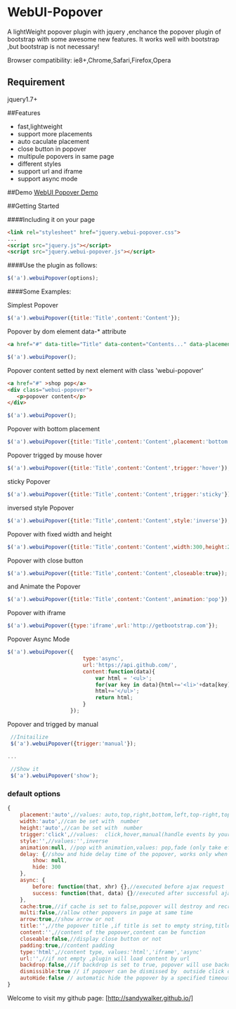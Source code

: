 WebUI-Popover
=============

A lightWeight popover plugin with jquery ,enchance the  popover plugin of bootstrap with some awesome new features. It works well with bootstrap ,but bootstrap is not necessary!


Browser compatibility: ie8+,Chrome,Safari,Firefox,Opera

## Requirement

jquery1.7+

##Features
* fast,lightweight
* support more placements
* auto caculate placement
* close button in popover
* multipule popovers in same page
* different styles
* support url and iframe
* support async mode

##Demo
[WebUI Popover Demo](http://sandywalker.github.io/webui-popover/demo/)

##Getting Started

####Including it on your page
```html
<link rel="stylesheet" href="jquery.webui-popover.css">
...
<script src="jquery.js"></script>
<script src="jquery.webui-popover.js"></script>
```

####Use the plugin as follows:

```javascript
$('a').webuiPopover(options);
```

####Some Examples:

 Simplest Popover
```javascript
$('a').webuiPopover({title:'Title',content:'Content'});
```

 Popover by dom element data-* attribute
```html
<a href="#" data-title="Title" data-content="Contents..." data-placement="right">show pop</a>
```
```javascript
$('a').webuiPopover();
```

 Popover  content setted by next element with class 'webui-popover'
 ```html
<a href="#" >shop pop</a>
<div class="webui-popover">
	<p>popover content</p>
</div>
 ```
 ```javascript
$('a').webuiPopover();
 ```


 Popover with bottom placement
```javascript
$('a').webuiPopover({title:'Title',content:'Content',placement:'bottom'});
```

 Popover trigged by mouse hover
```javascript
$('a').webuiPopover({title:'Title',content:'Content',trigger:'hover'});
```

 sticky Popover
```javascript
$('a').webuiPopover({title:'Title',content:'Content',trigger:'sticky'});
```

 inversed style Popover 
```javascript
$('a').webuiPopover({title:'Title',content:'Content',style:'inverse'});
```
 Popover with fixed width and height
```javascript
$('a').webuiPopover({title:'Title',content:'Content',width:300,height:200});
```

 Popover with close button
```javascript
$('a').webuiPopover({title:'Title',content:'Content',closeable:true});
```

 and Animate the Popover 
```javascript
$('a').webuiPopover({title:'Title',content:'Content',animation:'pop'});
```

 Popover with iframe
```javascript
$('a').webuiPopover({type:'iframe',url:'http://getbootstrap.com'});
```


 Popover Async Mode
```javascript
$('a').webuiPopover({	
						type:'async',
						url:'https://api.github.com/',
						content:function(data){
 							var html = '<ul>';
 							for(var key in data){html+='<li>'+data[key]+'</li>';}
							html+='</ul>';
							return html;
						}	
 					});
```

 Popover and trigged by manual
```javascript
 //Initailize 
 $('a').webuiPopover({trigger:'manual'});

...
 
 //Show it
 $('a').webuiPopover('show');

```



### default options
```javascript
{
	placement:'auto',//values: auto,top,right,bottom,left,top-right,top-left,bottom-right,bottom-left,auto-top,auto-right,auto-bottom,auto-left,horizontal,vertical
	width:'auto',//can be set with  number
	height:'auto',//can be set with  number
	trigger:'click',//values:  click,hover,manual(handle events by your self),sticky(always show after popover is created);
	style:'',//values:'',inverse
	animation:null, //pop with animation,values: pop,fade (only take effect in the browser which support css3 transition)
	delay: {//show and hide delay time of the popover, works only when trigger is 'hover',the value can be number or object
	    show: null,
	    hide: 300
	},
	async: {
	    before: function(that, xhr) {},//executed before ajax request
	    success: function(that, data) {}//executed after successful ajax request
	},
	cache:true,//if cache is set to false,popover will destroy and recreate
	multi:false,//allow other popovers in page at same time
	arrow:true,//show arrow or not
	title:'',//the popover title ,if title is set to empty string,title bar will auto hide
	content:'',//content of the popover,content can be function
	closeable:false,//display close button or not
	padding:true,//content padding
	type:'html',//content type, values:'html','iframe','async'
	url:'',//if not empty ,plugin will load content by url
	backdrop:false,//if backdrop is set to true, popover will use backdrop on open
	dismissible:true // if popover can be dismissed by  outside click or escape key
	autoHide:false // automatic hide the popover by a specified timeout, the value must be false,or a number(1000 = 1s).
}
```

Welcome to visit my github page: [http://sandywalker.github.io/]





